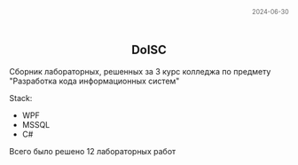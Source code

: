 <span style="float: right; font-size: 0.8em; color: #666;">2024-06-30</span>
<br><br>

<h2  align="center">DoISC</h2> 
Сборник лабораторных, решенных за 3 курс колледжа по предмету "Разработка кода информационных систем" 


Stack:
- WPF
- MSSQL
- C#


Всего было решено 12 лабораторных работ